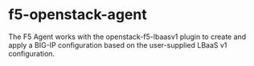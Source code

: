 # f5-openstack-agent
The F5 Agent works with the openstack-f5-lbaasv1 plugin to create and apply a BIG-IP configuration based on the user-supplied LBaaS v1 configuration.

